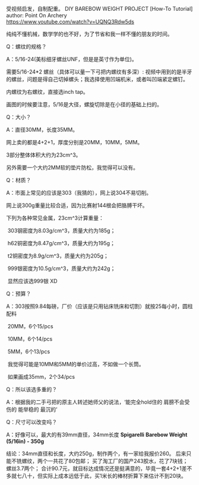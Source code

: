 受视频启发，自制配重。
DIY BAREBOW WEIGHT PROJECT [How-To Tutorial]   author: Point On Archery  
https://www.youtube.com/watch?v=UQNQ3Rdw5ds 

纯纯不懂机械，数学学的也不好，为了节省和我一样不懂的朋友的时间。

Q：螺纹的规格？

A：5/16-24(美标细牙螺丝UNF，但是是英寸作为单位)。

需要5/16-24*2 螺丝（具体可以量一下弓把内螺纹有多深）: 视频中用到的是半牙的螺丝，问题是得自己切掉螺头；我选择使用凹端机米，或者叫凹端紧定螺钉。

内螺纹为右螺纹，直接选inch tap。

画图的时候要注意，5/16是大径，螺旋切除是在小径的基础上扫的。

Q：大小？

A：直径30MM，长度35MM。

网上卖的都是4+2+1，厚度分别是20MM，10MM，5MM。

3部分整体体积大约为23cm^3。

另外需要一个大约2MM软的垫片防松，我觉得可以没有。

Q：材质？

A：市面上常见的应该是303（我猜的），网上说304不易切削。

网上说300g重量比较合适，因为比赛射144根会把胳膊干坏。

下列为各种常见金属，23cm^3计算重量：

​		303钢密度为8.03g/cm^3，质量大约为185g；

​		h62铜密度为8.47g/cm^3，质量大约为195g；

​		t2铜密度为8.9g/cm^3，质量大约为205g；

​		999银密度为10.5g/cm^3，质量大约为242g；

​		显然应该选999银 XD

Q：预算？

A：303按照9.84每磅，厂价（应该是只用钻床铣床和切割）就按25每小时，圆柱配料

​		20MM，6个15/pcs

​		10MM，6个14/pcs

​		5MM，6个13/pcs

​		我觉得可能是10MM和5MM的单价过高，不如做一个长筒。

​		如果画成35mm，2个34/pcs


Q：所以该选多重的？

A：根据我的二手弓把的原主人转述她师父的说法，‘能完全hold住的 肩膀不会受伤的 能举稳的 最沉的’

Q：尺寸可以改变吗？

A：好像可以，最大的有39mm直径，34mm长度	**Spigarelli** **Barebow Weight (5/16in) - 350g**

结论：34mm直径和长度，大约250g，制作两个，有一家给我报价260。
后来只能不铣螺纹，两个一共花了80包邮；
买了淘工厂的国产243胶水，花了7块钱；
螺丝3.7两个；
合计90.7元，就目标达成情况还是挺满意的，毕竟一套4+2+1差不多就七八十，但实际上成本远低于此，买1米长的棒材折算下来估计不到20块。

